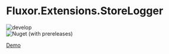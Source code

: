 # Fluxor.Extensions.StoreLogger

![develop](https://github.com/sebfischer83/Traccaradora/workflows/continuous/badge.svg)  
![Nuget (with prereleases)](https://img.shields.io/nuget/vpre/Fluxor.Extensions.StoreLogger)  

[Demo](https://sebfischer83.github.io/Fluxor.Extensions.StoreLogger/)
